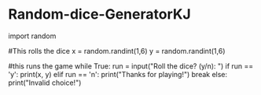 # Random-dice-GeneratorKJ
import random

#This rolls the dice
x = random.randint(1,6)
y = random.randint(1,6)

#this runs the game
while True:
    run = input("Roll the dice? (y/n): ")
    if run == 'y':
        print(x, y)
    elif run == 'n':
        print("Thanks for playing!")
        break
    else:
        print("Invalid choice!")
